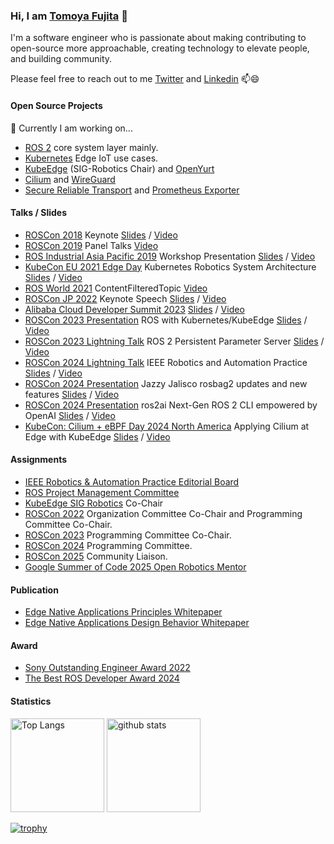 ### Hi, I am [Tomoya Fujita](https://github.com/fujitatomoya) 👋

I'm a software engineer who is passionate about making contributing to open-source more approachable, creating technology to elevate people, and building community.

Please feel free to reach out to me [Twitter](https://twitter.com/TomoyaFujita1) and [Linkedin](https://www.linkedin.com/in/tomoya-fujita-5bb656b6/) 📫😄

#### Open Source Projects

🔭 Currently I am working on...

- [ROS 2](https://github.com/ros2) core system layer mainly.
- [Kubernetes](https://github.com/kubernetes) Edge IoT use cases.
- [KubeEdge](https://github.com/kubeedge) (SIG-Robotics Chair) and [OpenYurt](https://github.com/openyurtio)
- [Cilium](https://github.com/cilium/cilium) and [WireGuard](https://www.wireguard.com/)
- [Secure Reliable Transport](https://github.com/Haivision/srt) and [Prometheus Exporter](https://github.com/Haivision/srt-prometheus-exporter)

#### Talks / Slides

- [ROSCon 2018](https://roscon.ros.org/2018/) Keynote [Slides](https://roscon.ros.org/2018/presentations/ROSCon2018_Aibo.pdf) / [Video](https://vimeo.com/293292255)
- [ROSCon 2019](https://roscon.ros.org/2019/) Panel Talks [Video](https://vimeo.com/378682623)
- [ROS Industrial Asia Pacific 2019](https://rosindustrial.org/events/2019/6/ric-ap-workshop-a3484) Workshop Presentation [Slides](https://static1.squarespace.com/static/51df34b1e4b08840dcfd2841/t/5fa38ccd2eaacb3ff89e1d91/1604553946290/1_7+TomoyaFujita_Sony.pdf) / [Video](https://www.youtube.com/watch?v=cAWgR1Lx-lw)
- [KubeCon EU 2021 Edge Day](https://www.youtube.com/watch?v=cAWgR1Lx-lw) Kubernetes Robotics System Architecture [Slides](https://static.sched.com/hosted_files/kubenetesedgedayeu21/36/KubernetesRoboticsEdgeClusterSystem_TomoyaFujita_4May_v1.pdf) / [Video](https://www.youtube.com/watch?v=rqyLd_AhXak&t)
- [ROS World 2021](https://roscon.ros.org/world/2021/) ContentFilteredTopic [Video](https://vimeo.com/649654533/c8104829db)
- [ROSCon JP 2022](https://roscon.jp/2022_en/) Keynote Speech [Slides](https://roscon.jp/2022/presentations/1a.pdf) / [Video](https://vimeo.com/781672486)
- [Alibaba Cloud Developer Summit 2023](https://www.alibabacloud.com/ja/developer/event/alibaba-cloud-developer-summit-2023) [Slides](https://www.slideshare.net/FujitaTomoya/20230110alibaba-cloud-developer-summitsonyv3pptx) / [Video](https://www.youtube.com/watch?v=XxUbtqUgu50&t=9332s)
- [ROSCon 2023 Presentation](https://roscon.ros.org/2023) ROS with Kubernetes/KubeEdge [Slides](https://roscon.ros.org/2023/talks/ROS_with_KubernetesKubeEdge.pdf) / [Video](https://vimeo.com/879001688/33b2495a49)
- [ROSCon 2023 Lightning Talk](https://roscon.ros.org/2023) ROS 2 Persistent Parameter Server [Slides](https://github.com/fujitatomoya/ros2_persist_parameter_server/blob/master/presentation/ros2_parameter_server.pdf) / [Video](https://vimeo.com/879001275/172b83b7d2#t=10m10s)
- [ROSCon 2024 Lightning Talk](https://roscon.ros.org/2024) IEEE Robotics and Automation Practice [Slides](https://docs.google.com/presentation/d/1punk9SqGpb1n2CsRd3f3t0eJMHJOJVknRzPVhM_bSvM/edit?usp=sharing) / [Video](https://vimeo.com/1026038503#t=29m00s)
- [ROSCon 2024 Presentation](https://roscon.ros.org/2024) Jazzy Jalisco rosbag2 updates and new features [Slides](https://roscon.ros.org/2024/talks/Jazzy_Jalisco_rosbag2_updates_and_new_features.pdf) / [Video](https://vimeo.com/1024970794)
- [ROSCon 2024 Presentation](https://roscon.ros.org/2024) ros2ai Next-Gen ROS 2 CLI empowered by OpenAI [Slides](https://raw.githack.com/fujitatomoya/ros2ai/rolling/doc/ROSCon2024_ros2ai.html) / [Video](https://vimeo.com/1026034712)
- [KubeCon: Cilium + eBPF Day 2024 North America](https://colocatedeventsna2024.sched.com/) Applying Cilium at Edge with KubeEdge [Slides](https://static.sched.com/hosted_files/colocatedeventsna2024/15/Cilium%2BeBPF-Day-NA_Cilium-with-KubeEdge.v0.pdf) / [Video](https://youtu.be/M0PincxlHpI)

#### Assignments

- [IEEE Robotics & Automation Practice Editorial Board](https://www.ieee-ras.org/publications/ra-p/editorial-board)
- [ROS Project Management Committee](https://docs.ros.org/en/rolling/The-ROS2-Project/Governance.html#the-ros-project-management-committee-ros-pmc)
- [KubeEdge SIG Robotics](https://github.com/kubeedge/community/tree/master/sig-robotics) Co-Chair
- [ROSCon 2022](https://roscon.ros.org/2022/) Organization Committee Co-Chair and Programming Committee Co-Chair.
- [ROSCon 2023](https://roscon.ros.org/2023/) Programming Committee Co-Chair.
- [ROSCon 2024](https://roscon.ros.org/2024/) Programming Committee.
- [ROSCon 2025](https://roscon.ros.org/2025/) Community Liaison.
- [Google Summer of Code 2025 Open Robotics Mentor](https://summerofcode.withgoogle.com/organizations/open-robotics/programs)

#### Publication

- [Edge Native Applications Principles Whitepaper](https://www.cncf.io/reports/edge-native-applications-principles-whitepaper/)
- [Edge Native Applications Design Behavior Whitepaper](https://www.cncf.io/reports/edge-native-application-design-behaviors-whitepaper/)

#### Award

- [Sony Outstanding Engineer Award 2022](https://www.sony.com/en/SonyInfo/technology/activities/SOE2022/)
- [The Best ROS Developer Award 2024](https://www.theconstruct.ai/ros-awards-2024/)

#### Statistics

<p align="left"> 
  <img alt="Top Langs" height="150px" src="https://github-readme-stats-git-masterrstaa-rickstaa.vercel.app/api/top-langs/?username=fujitatomoya&layout=compact&show_icons=true&theme=radical" />
  <img alt="github stats" height="150px" src="https://github-readme-stats-git-masterrstaa-rickstaa.vercel.app/api?username=fujitatomoya&theme=radical&show_icons=ture" />
</p>

[![trophy](https://github-profile-trophy.vercel.app/?username=fujitatomoya&theme=radical&column=7
)](https://github.com/ryo-ma/github-profile-trophy)
